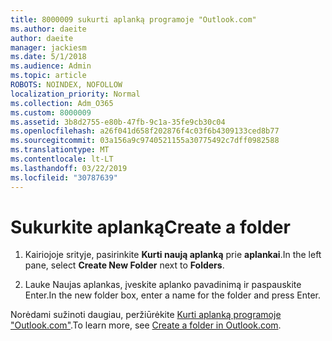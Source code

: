 ```yaml
---
title: 8000009 sukurti aplanką programoje "Outlook.com"
ms.author: daeite
author: daeite
manager: jackiesm
ms.date: 5/1/2018
ms.audience: Admin
ms.topic: article
ROBOTS: NOINDEX, NOFOLLOW
localization_priority: Normal
ms.collection: Adm_O365
ms.custom: 8000009
ms.assetid: 3b8d2755-e80b-47fb-9c1a-35fe9cb30c04
ms.openlocfilehash: a26f041d658f202876f4c03f6b4309133ced8b77
ms.sourcegitcommit: 03a156a9c9740521155a30775492c7dff0982588
ms.translationtype: MT
ms.contentlocale: lt-LT
ms.lasthandoff: 03/22/2019
ms.locfileid: "30787639"
---
```

# <a name="create-a-folder"></a><span data-ttu-id="8abee-102">Sukurkite aplanką</span><span class="sxs-lookup"><span data-stu-id="8abee-102">Create a folder</span></span>

1. <span data-ttu-id="8abee-103">Kairiojoje srityje, pasirinkite **Kurti naują aplanką** prie **aplankai**.</span><span class="sxs-lookup"><span data-stu-id="8abee-103">In the left pane, select **Create New Folder** next to **Folders**.</span></span> 
    
2. <span data-ttu-id="8abee-104">Lauke Naujas aplankas, įveskite aplanko pavadinimą ir paspauskite Enter.</span><span class="sxs-lookup"><span data-stu-id="8abee-104">In the new folder box, enter a name for the folder and press Enter.</span></span>
    
<span data-ttu-id="8abee-105">Norėdami sužinoti daugiau, peržiūrėkite [Kurti aplanką programoje "Outlook.com"](https://go.microsoft.com/fwlink/p/?linkid=873114).</span><span class="sxs-lookup"><span data-stu-id="8abee-105">To learn more, see [Create a folder in Outlook.com](https://go.microsoft.com/fwlink/p/?linkid=873114).</span></span>
  


